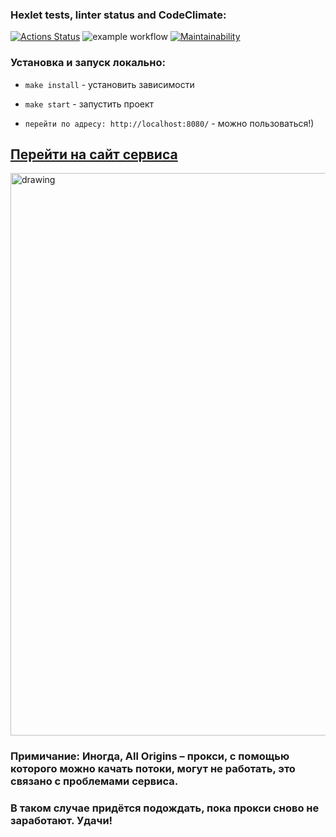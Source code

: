 ### Hexlet tests, linter status and CodeClimate:
[![Actions Status](https://github.com/MaximKalinchuk/frontend-project-lvl3/workflows/hexlet-check/badge.svg)](https://github.com/MaximKalinchuk/frontend-project-lvl3/actions)
![example workflow](https://github.com/MaximKalinchuk/frontend-project-lvl3/actions/workflows/nodejs.yml/badge.svg)
[![Maintainability](https://api.codeclimate.com/v1/badges/7222cca58b561075c7df/maintainability)](https://codeclimate.com/github/MaximKalinchuk/frontend-project-lvl3/maintainability)

### Установка и запуск локально: ###

- `make install` - установить зависимости

- `make start` - запустить проект

- `перейти по адресу: http://localhost:8080/` - можно пользоваться!)
## [Перейти на сайт сервиса]( https://rss-project-eta.vercel.app/)
<img src="https://i.ibb.co/TWwtg68/Screenshot-from-2022-05-15-14-18-51.png" alt="drawing" width="900"/>

### Примичание: Иногда, All Origins – прокси, с помощью которого можно качать потоки, могут не работать, это связано с проблемами сервиса.
### В таком случае придётся подождать, пока прокси сново не заработают. Удачи!

